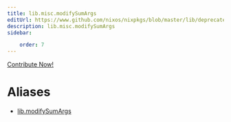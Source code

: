 ```yaml
---
title: lib.misc.modifySumArgs
editUrl: https://www.github.com/nixos/nixpkgs/blob/master/lib/deprecated.nix#L140C19
description: lib.misc.modifySumArgs
sidebar:

    order: 7
---
```


<a href="https://www.github.com/nixos/nixpkgs/blob/master/lib/deprecated.nix#L140C19">Contribute Now!</a>


# Aliases

- [lib.modifySumArgs](./reference/lib/lib-modifySumArgs)


